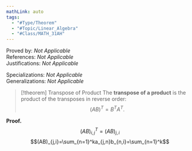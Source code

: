 ```yaml
---
mathLink: auto
tags:
  - "#Type/Theorem"
  - "#Topic/Linear_Algebra"
  - "#Class/MATH_31AH"
---
```

Proved by: <i>Not Applicable</i>  
References: <i>Not Applicable</i>  
Justifications: <i>Not Applicable</i>  

Specializations: <i>Not Applicable</i>  
Generalizations: <i>Not Applicable</i>  

> [!theorem] Transpose of Product
> The **transpose of a product** is the product of the transposes in reverse order:  
> $$(AB)^T=B^TA^T.$$

**Proof.** 
$$(AB)^T_{i,j}=(AB)_{j,i}$$
$$(AB)_{j,i}=\sum_{n=1}^ka_{j,n}b_{n,i}=\sum_{n=1}^k$$
